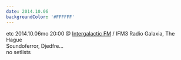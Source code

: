 ```yaml
---
date: 2014.10.06
backgroundColor: '#FFFFFF'
---
```


etc 2014.10.06mo 20:00 @ [Intergalactic FM](http://www.intergalacticfm.com/) / IFM3 Radio Galaxia, The Hague  
Soundoferror, Djedfre...  
no setlists